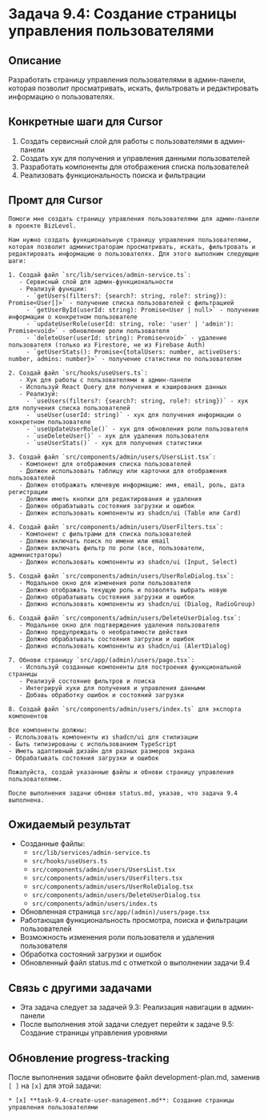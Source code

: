 # Задача 9.4: Создание страницы управления пользователями

## Описание
Разработать страницу управления пользователями в админ-панели, которая позволит просматривать, искать, фильтровать и редактировать информацию о пользователях.

## Конкретные шаги для Cursor
1. Создать сервисный слой для работы с пользователями в админ-панели
2. Создать хук для получения и управления данными пользователей
3. Разработать компоненты для отображения списка пользователей
4. Реализовать функциональность поиска и фильтрации

## Промт для Cursor
```
Помоги мне создать страницу управления пользователями для админ-панели в проекте BizLevel.

Нам нужно создать функциональную страницу управления пользователями, которая позволит администраторам просматривать, искать, фильтровать и редактировать информацию о пользователях. Для этого выполним следующие шаги:

1. Создай файл `src/lib/services/admin-service.ts`:
   - Сервисный слой для админ-функциональности
   - Реализуй функции:
     - `getUsers(filters?: {search?: string, role?: string}): Promise<User[]>` - получение списка пользователей с фильтрацией
     - `getUserById(userId: string): Promise<User | null>` - получение информации о конкретном пользователе
     - `updateUserRole(userId: string, role: 'user' | 'admin'): Promise<void>` - обновление роли пользователя
     - `deleteUser(userId: string): Promise<void>` - удаление пользователя (только из Firestore, не из Firebase Auth)
     - `getUserStats(): Promise<{totalUsers: number, activeUsers: number, admins: number}>` - получение статистики по пользователям

2. Создай файл `src/hooks/useUsers.ts`:
   - Хук для работы с пользователями в админ-панели
   - Используй React Query для получения и кэширования данных
   - Реализуй:
     - `useUsers(filters?: {search?: string, role?: string})` - хук для получения списка пользователей
     - `useUser(userId: string)` - хук для получения информации о конкретном пользователе
     - `useUpdateUserRole()` - хук для обновления роли пользователя
     - `useDeleteUser()` - хук для удаления пользователя
     - `useUserStats()` - хук для получения статистики

3. Создай файл `src/components/admin/users/UsersList.tsx`:
   - Компонент для отображения списка пользователей
   - Должен использовать таблицу или карточки для отображения пользователей
   - Должен отображать ключевую информацию: имя, email, роль, дата регистрации
   - Должен иметь кнопки для редактирования и удаления
   - Должен обрабатывать состояния загрузки и ошибок
   - Должен использовать компоненты из shadcn/ui (Table или Card)

4. Создай файл `src/components/admin/users/UserFilters.tsx`:
   - Компонент с фильтрами для списка пользователей
   - Должен включать поиск по имени или email
   - Должен включать фильтр по роли (все, пользователи, администраторы)
   - Должен использовать компоненты из shadcn/ui (Input, Select)

5. Создай файл `src/components/admin/users/UserRoleDialog.tsx`:
   - Модальное окно для изменения роли пользователя
   - Должно отображать текущую роль и позволять выбрать новую
   - Должно обрабатывать состояния загрузки и ошибок
   - Должно использовать компоненты из shadcn/ui (Dialog, RadioGroup)

6. Создай файл `src/components/admin/users/DeleteUserDialog.tsx`:
   - Модальное окно для подтверждения удаления пользователя
   - Должно предупреждать о необратимости действия
   - Должно обрабатывать состояния загрузки и ошибок
   - Должно использовать компоненты из shadcn/ui (AlertDialog)

7. Обнови страницу `src/app/(admin)/users/page.tsx`:
   - Используй созданные компоненты для построения функциональной страницы
   - Реализуй состояние фильтров и поиска
   - Интегрируй хуки для получения и управления данными
   - Добавь обработку ошибок и состояний загрузки

8. Создай файл `src/components/admin/users/index.ts` для экспорта компонентов

Все компоненты должны:
- Использовать компоненты из shadcn/ui для стилизации
- Быть типизированы с использованием TypeScript
- Иметь адаптивный дизайн для разных размеров экрана
- Обрабатывать состояния загрузки и ошибок

Пожалуйста, создай указанные файлы и обнови страницу управления пользователями.

После выполнения задачи обнови status.md, указав, что задача 9.4 выполнена.
```

## Ожидаемый результат
- Созданные файлы:
  - `src/lib/services/admin-service.ts`
  - `src/hooks/useUsers.ts`
  - `src/components/admin/users/UsersList.tsx`
  - `src/components/admin/users/UserFilters.tsx`
  - `src/components/admin/users/UserRoleDialog.tsx`
  - `src/components/admin/users/DeleteUserDialog.tsx`
  - `src/components/admin/users/index.ts`
- Обновленная страница `src/app/(admin)/users/page.tsx`
- Работающая функциональность просмотра, поиска и фильтрации пользователей
- Возможность изменения роли пользователя и удаления пользователя
- Обработка состояний загрузки и ошибок
- Обновленный файл status.md с отметкой о выполнении задачи 9.4

## Связь с другими задачами
- Эта задача следует за задачей 9.3: Реализация навигации в админ-панели
- После выполнения этой задачи следует перейти к задаче 9.5: Создание страницы управления уровнями

## Обновление progress-tracking
После выполнения задачи обновите файл development-plan.md, заменив `[ ]` на `[x]` для этой задачи:
```
* [x] **task-9.4-create-user-management.md**: Создание страницы управления пользователями
```

